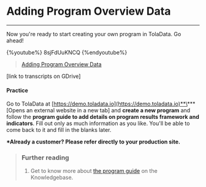 # Adding Program Overview Data

---

Now you're ready to start creating your own program in TolaData. Go ahead!

{%youtube%} 8sjFdUuKNCQ {%endyoutube%}  
> [Adding Program Overview Data](https://www.youtube.com/embed/8sjFdUuKNCQ?rel=0)

\[link to transcripts on GDrive\]

#### Practice

Go to TolaData at [https://demo.toladata.io](https://demo.toladata.io)**\*** \[Opens an external website in a new tab\] and **create a new program** and follow the **program guide to add details on program results framework and indicators**. Fill out only as much information as you like. You'll be able to come back to it and fill in the blanks later.

**\*Already a customer? Please refer directly to your production site.**

> ### Further reading
>
> 1. Get to know more about [the program guide](https://www.gitbook.com/book/toladata/knowledgebase/edit#/edit/changes/10/6-programs/program-guide.md?_k=ufwsbh) on the Knowledgebase.



